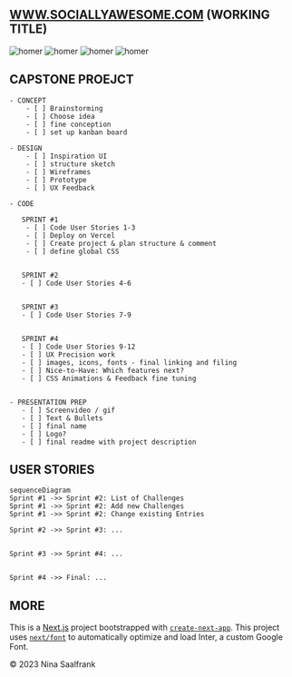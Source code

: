 
## [WWW.SOCIALLYAWESOME.COM](https://capstone-project-git-list-of-challenges-salaos.vercel.app/challenges) (WORKING TITLE)



![homer](https://user-images.githubusercontent.com/123561210/228357076-a605e16f-e0c6-4508-8e15-f005df9c5136.gif)
![homer](https://user-images.githubusercontent.com/123561210/228357076-a605e16f-e0c6-4508-8e15-f005df9c5136.gif)
![homer](https://user-images.githubusercontent.com/123561210/228357076-a605e16f-e0c6-4508-8e15-f005df9c5136.gif)
![homer](https://user-images.githubusercontent.com/123561210/228357076-a605e16f-e0c6-4508-8e15-f005df9c5136.gif)


## CAPSTONE PROEJCT
    - CONCEPT
        - [ ] Brainstorming
        - [ ] Choose idea
        - [ ] fine conception
        - [ ] set up kanban board

    - DESIGN
        - [ ] Inspiration UI
        - [ ] structure sketch
        - [ ] Wireframes 
        - [ ] Prototype
        - [ ] UX Feedback

    - CODE

       SPRINT #1
        - [ ] Code User Stories 1-3
        - [ ] Deploy on Vercel
        - [ ] Create project & plan structure & comment
        - [ ] define global CSS
        
       
       SPRINT #2
       - [ ] Code User Stories 4-6
       
       
       SPRINT #3
       - [ ] Code User Stories 7-9
       
       
       SPRINT #4
       - [ ] Code User Stories 9-12
       - [ ] UX Precision work
       - [ ] images, icons, fonts - final linking and filing
       - [ ] Nice-to-Have: Which features next?
       - [ ] CSS Animations & Feedback fine tuning
       
      
    - PRESENTATION PREP
       - [ ] Screenvideo / gif
       - [ ] Text & Bullets
       - [ ] final name
       - [ ] Logo?
       - [ ] final readme with project description


## USER STORIES


```mermaid
sequenceDiagram
Sprint #1 ->> Sprint #2: List of Challenges
Sprint #1 ->> Sprint #2: Add new Challenges
Sprint #1 ->> Sprint #2: Change existing Entries

Sprint #2 ->> Sprint #3: ...


Sprint #3 ->> Sprint #4: ...


Sprint #4 ->> Final: ...
```


## MORE

This is a [Next.js](https://nextjs.org/) project bootstrapped with [`create-next-app`](https://github.com/vercel/next.js/tree/canary/packages/create-next-app). This project uses [`next/font`](https://nextjs.org/docs/basic-features/font-optimization) to automatically optimize and load Inter, a custom Google Font. 

© 2023 Nina Saalfrank


